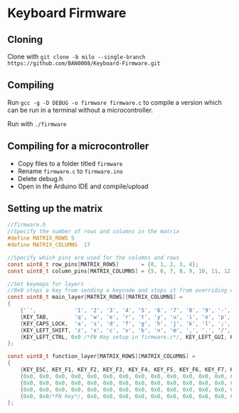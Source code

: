 # Keyboard Firmware

## Cloning
Clone with ```git clone -b milo --single-branch https://github.com/BAN0008/Keyboard-Firmware.git```

## Compiling
Run ```gcc -g -D DEBUG -o firmware firmware.c``` to compile a version which can be run in a terminal without a microcontroller.

Run with ```./firmware```

## Compiling for a microcontroller
- Copy files to a folder titled ```firmware```
- Rename ```firmware.c``` to ```firmware.ino```
- Delete debug.h
- Open in the Arduino IDE and compile/upload

## Setting up the matrix
```c
//firmware.h
//Specify the number of rows and columns in the matrix
#define MATRIX_ROWS	5
#define MATRIX_COLUMNS	17

//Specify which pins are used for the columns and rows
const uint8_t row_pins[MATRIX_ROWS]       = {0, 1, 2, 3, 4};                                                 //0 = Top row, 4 = Bottom row
const uint8_t column_pins[MATRIX_COLUMNS] = {5, 6, 7, 8, 9, 10, 11, 12, 14, 15, 16, 17, 18, 19, 20, 21, 22}; //5 = Leftmost column, 22 = Rightmost column

//Set keymaps for layers
//0x0 stops a key from sending a keycode and stops it from overriding other layers
const uint8_t main_layer[MATRIX_ROWS][MATRIX_COLUMNS] =
{
	{'`',            '1', '2', '3', '4', '5', '6', '7', '8', '9', '-', '=', KEY_BACKSPACE, KEY_INSERT, KEY_HOME, KEY_PAGE_UP},
	{KEY_TAB,        'q', 'w', 'e', 'r', 't', 'y', 'u', 'i', 'o', 'p', '[', ']', KEY_DELETE, KEY_END, KEY_PAGE_DOWN},
	{KEY_CAPS_LOCK,  'a', 's', 'd', 'f', 'g', 'h', 'j', 'k', 'l', ';', '\'', KEY_RETURN, 0x0, 0x0, 0x0},
	{KEY_LEFT_SHIFT, 'z', 'x', 'c', 'v', 'b', 'n', 'm', ',', '.', '/', KEY_RIGHT_SHIFT, 0x0, 0x0, 0x0, 0x0},
	{KEY_LEFT_CTRL, 0x0 /*FN Key setup in firmware.c*/, KEY_LEFT_GUI, KEY_LEFT_ALT, ' ', KEY_RIGHT_ALT, KEY_RIGHT_GUI, KEY_RIGHT_CTRL, KEY_LEFT_ARROW, KEY_DOWN_ARROW, KEY_RIGHT_ARROW, 0x0, 0x0, 0x0, 0x0, 0x0}
};

const uint8_t function_layer[MATRIX_ROWS][MATRIX_COLUMNS] =
{
	{KEY_ESC, KEY_F1, KEY_F2, KEY_F3, KEY_F4, KEY_F5, KEY_F6, KEY_F7, KEY_F8, KEY_F9, KEY_F10, KEY_F11, KEY_F12, 0x0, 0x0, 0x0},
	{0x0, 0x0, 0x0, 0x0, 0x0, 0x0, 0x0, 0x0, 0x0, 0x0, 0x0, 0x0, 0x0, 0x0, 0x0, 0x0},
	{0x0, 0x0, 0x0, 0x0, 0x0, 0x0, 0x0, 0x0, 0x0, 0x0, 0x0, 0x0, 0x0, 0x0, 0x0, 0x0},
	{0x0, 0x0, 0x0, 0x0, 0x0, 0x0, 0x0, 0x0, 0x0, 0x0, 0x0, 0x0, 0x0, 0x0, 0x0, 0x0},
	{0x0, 0x0/*FN Key*/, 0x0, 0x0, 0x0, 0x0, 0x0, 0x0, 0x0, 0x0, 0x0, 0x0, 0x0, 0x0, 0x0, 0x0}
};

```
